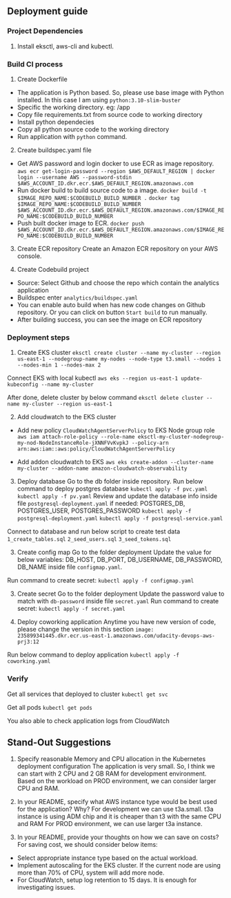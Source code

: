 ## Deployment guide

### Project Dependencies
1. Install eksctl, aws-cli and kubectl.

### Build CI process
1. Create Dockerfile
- The application is Python based. So, please use base image with Python installed. In this case I am using `python:3.10-slim-buster`
- Specific the working directory. eg: /app
- Copy file requirements.txt from source code to working directory
- Install python dependecies
- Copy all python source code to the working directory
- Run application with `python` command.

2. Create buildspec.yaml file
- Get AWS password and login docker to use ECR as image repository.
`aws ecr get-login-password --region $AWS_DEFAULT_REGION | docker login --username AWS --password-stdin $AWS_ACCOUNT_ID.dkr.ecr.$AWS_DEFAULT_REGION.amazonaws.com`
- Run docker build to build source code to a image.
`docker build -t $IMAGE_REPO_NAME:$CODEBUILD_BUILD_NUMBER .`
`docker tag $IMAGE_REPO_NAME:$CODEBUILD_BUILD_NUMBER $AWS_ACCOUNT_ID.dkr.ecr.$AWS_DEFAULT_REGION.amazonaws.com/$IMAGE_REPO_NAME:$CODEBUILD_BUILD_NUMBER`
- Push built docker image to ECR.
`docker push $AWS_ACCOUNT_ID.dkr.ecr.$AWS_DEFAULT_REGION.amazonaws.com/$IMAGE_REPO_NAME:$CODEBUILD_BUILD_NUMBER`

3. Create ECR repository
Create an Amazon ECR repository on your AWS console.

4. Create Codebuild project
- Source: Select Github and choose the repo which contain the analytics application
- Buildspec enter `analytics/buildspec.yaml`
- You can enable auto build when has new code changes on Github repository. Or you can click on button `Start build` to run manually.
- After building success, you can see the image on ECR repository


### Deployment steps
1. Create EKS cluster
`eksctl create cluster --name my-cluster --region us-east-1 --nodegroup-name my-nodes --node-type t3.small --nodes 1 --nodes-min 1 --nodes-max 2`

Connect EKS with local kubectl `aws eks --region us-east-1 update-kubeconfig --name my-cluster`

After done, delete cluster by below command
`eksctl delete cluster --name my-cluster --region us-east-1`

2. Add cloudwatch to the EKS cluster
- Add new policy `CloudWatchAgentServerPolicy` to EKS Node group role
`aws iam attach-role-policy --role-name eksctl-my-cluster-nodegroup-my-nod-NodeInstanceRole-jXNNFVvKvpkJ --policy-arn arn:aws:iam::aws:policy/CloudWatchAgentServerPolicy`

- Add addon cloudwatch to EKS
`aws eks create-addon --cluster-name my-cluster --addon-name amazon-cloudwatch-observability`

3. Deploy database
Go to the db folder inside repository. Run below command to deploy postgres database
`kubectl apply -f pvc.yaml`
`kubectl apply -f pv.yaml`
Review and update the database info inside file `postgresql-deployment.yaml` if needed: POSTGRES_DB, POSTGRES_USER, POSTGRES_PASSWORD
`kubectl apply -f postgresql-deployment.yaml`
`kubectl apply -f postgresql-service.yaml`

Connect to database and run below script to create test data
`1_create_tables.sql`
`2_seed_users.sql`
`3_seed_tokens.sql`

3. Create config map
Go to the folder deployment
Update the value for below variables: DB_HOST, DB_PORT, DB_USERNAME, DB_PASSWORD, DB_NAME inside file `configmap.yaml`.

Run command to create secret: `kubectl apply -f configmap.yaml`

3. Create secret
Go to the folder deployment
Update the password value to match with `db-password` inside file `secret.yaml`
Run command to create secret: `kubectl apply -f secret.yaml`

4. Deploy coworking application
Anytime you have new version of code, please change the version in this section `image: 235899341445.dkr.ecr.us-east-1.amazonaws.com/udacity-devops-aws-prj3:12`

Run below command to deploy application
`kubectl apply -f coworking.yaml`

### Verify
Get all services that deployed to cluster
`kubectl get svc`

Get all pods
`kubectl get pods`

You also able to check application logs from CloudWatch

## Stand-Out Suggestions
1. Specify reasonable Memory and CPU allocation in the Kubernetes deployment configuration
The application is very small. So, I think we can start with 2 CPU and 2 GB RAM for development environment.
Based on the workload on PROD environment, we can consider larger CPU and RAM.

2. In your README, specify what AWS instance type would be best used for the application? Why?
For development we can use t3a.small. t3a instance is using ADM chip and it is cheaper than t3 with the same CPU and RAM
For PROD environment, we can use larger t3a instance.

3. In your README, provide your thoughts on how we can save on costs?
For saving cost, we should consider below items:
- Select appropriate instance type based on the actual workload.
- Implement autoscaling for the EKS cluster. If the current node are using more than 70% of CPU, system will add more node.
- For CloudWatch, setup log retention to 15 days. It is enough for investigating issues.
